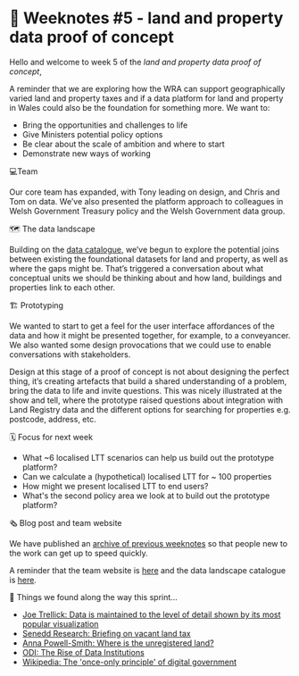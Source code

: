 # 📝 Weeknotes #5 - land and property data proof of concept

Hello and welcome to week 5 of the _land and property data proof of concept_,

A reminder that we are exploring how the WRA can support geographically varied land and property taxes and if a data platform for land and property in Wales could also be the foundation for something more. We want to:

* Bring the opportunities and challenges to life
* Give Ministers potential policy options
* Be clear about the scale of ambition and where to start
* Demonstrate new ways of working

 💻Team

Our core team has expanded, with Tony leading on design, and Chris and Tom on data. We’ve also presented the platform approach to colleagues in Welsh Government Treasury policy and the Welsh Government  data group.

🗺 The data landscape

Building on the [data catalogue](https://github.com/welsh-revenue-authority/data-landscape/blob/main/README.md), we’ve begun to explore the potential joins between existing the foundational datasets for land and property, as well as where the gaps might be. That’s triggered a conversation about what conceptual units we should be thinking about and how land, buildings and properties link to each other.

🏗 Prototyping

We wanted to start to get a feel for the user interface affordances of the data and how it might be presented together, for example, to a conveyancer. We also wanted some design provocations that we could use to enable conversations with stakeholders.

Design at this stage of a proof of concept is not about designing the perfect thing, it’s creating artefacts that build a shared understanding of a problem, bring the data to life and invite questions. This was nicely illustrated at the show and tell, where the prototype raised questions about integration with Land Registry data and the different options for searching for properties e.g. postcode, address, etc.

🗓 Focus for next week

* What ~6 localised LTT scenarios can help us build out the prototype platform?
* Can we calculate a (hypothetical) localised LTT for ~ 100 properties
* How might we present localised LTT to end users?
* What's the second policy area we look at to build out the prototype platform?

🗞 Blog post and team website

We have published an [archive of previous weeknotes](https://welsh-revenue-authority.github.io/weeknotes/property-data-poc/) so that people new to the work can get up to speed quickly.

A reminder that the team website is [here](https://welsh-revenue-authority.github.io/property-data-poc/cy/) and the data landscape catalogue is [here](https://welsh-revenue-authority.github.io/data-landscape/).

📑 Things we found along the way this sprint…

* [Joe Trellick: Data is maintained to the level of detail shown by its most popular visualization](https://trellick.work/writing/law-of-data-maintenance/)
* [Senedd Research: Briefing on vacant land tax](https://research.senedd.wales/research-articles/vacant-land-tax-discussions-at-an-impasse/)
* [Anna Powell-Smith: Where is the unregistered land?](https://unregistered.anna.ps)
* [ODI: The Rise of Data Institutions](https://theodi.org/event/sharing-data-better-the-rise-of-data-institutions/?utm_campaign=Data%20institutions&utm_content=197267331&utm_medium=social&utm_source=twitter&hss_channel=tw-534255106)
* [Wikipedia: The 'once-only principle' of digital government](https://en.wikipedia.org/wiki/Once-only_principle)
